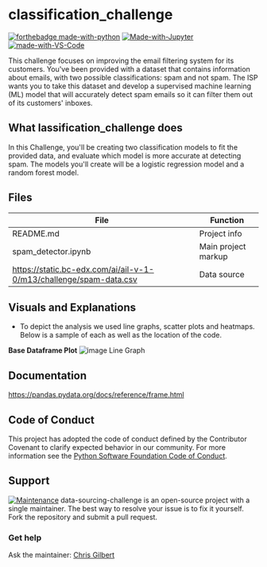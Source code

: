 # classification_challenge
[![forthebadge made-with-python](http://ForTheBadge.com/images/badges/made-with-python.svg)](https://www.python.org/)
[![Made-with-Jupyter](https://img.shields.io/badge/Made%20with-Jupyter-orange?style=for-the-badge&logo=Jupyter)](https://jupyter.org/try)
[![made-with-VS-Code](https://img.shields.io/badge/Visual%20Studio%20Code-007ACC?logo=visualstudiocode&logoColor=fff&style=plastic)](https://code.visualstudio.com/)

This challenge focuses on improving the email filtering system for its customers. You've been provided with a dataset that contains information about emails, with two possible classifications: spam and not spam. The ISP wants you to take this dataset and develop a supervised machine learning (ML) model that will accurately detect spam emails so it can filter them out of its customers' inboxes.

## What lassification_challenge does

In this Challenge, you'll be creating two classification models to fit the provided data, and evaluate which model is more accurate at detecting spam. The models you'll create will be a logistic regression model and a random forest model.

## Files

| File | Function |                        
| ---- | ------------- |
| README.md | Project info |
| spam_detector.ipynb | Main project markup |
| https://static.bc-edx.com/ai/ail-v-1-0/m13/challenge/spam-data.csv | Data source |

## Visuals and Explanations
* To depict the analysis we used line graphs, scatter plots and heatmaps. Below is a sample of each as well as the location of the code.

**Base Dataframe Plot**
![image](Resources/lp11.png)
Line Graph

## Documentation
https://pandas.pydata.org/docs/reference/frame.html

## Code of Conduct

This project has adopted the code of conduct defined by the Contributor Covenant to clarify expected behavior in our community.
For more information see the [Python Software Foundation Code of Conduct](https://policies.python.org/python.org/code-of-conduct/).


## Support

[![Maintenance](https://img.shields.io/badge/Maintained%3F-yes-green.svg)](https://GitHub.com/Naereen/StrapDown.js/graphs/commit-activity)
data-sourcing-challenge is an open-source project with a single maintainer. The best way to resolve your issue is to fix it yourself. Fork the repository and submit a pull request. 

### Get help

Ask the maintainer: [Chris Gilbert][1]

[1]: https://github.com/xraySMULu